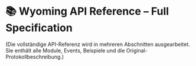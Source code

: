 # 📚 Wyoming API Reference – Full Specification

(Die vollständige API-Referenz wird in mehreren Abschnitten ausgearbeitet. Sie enthält alle Module, Events, Beispiele und die Original-Protokollbeschreibung.)